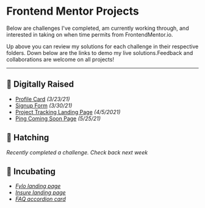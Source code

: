 # Frontend Mentor Projects
Below are challenges I've completed, am currently working through, and interested in taking on when time permits from FrontendMentor.io. 

Up above you can review my solutions for each challenge in their respective folders. Down below are the links to demo my live solutions.Feedback and collaborations are welcome on all projects!

---

## 🐔 Digitally Raised
- [Profile Card](https://shegeeks.github.io/Frontend-Mentor-Projects/Profile%20Card/) *(3/23/21)*
- [Signup Form](https://shegeeks.github.io/Frontend-Mentor-Projects/Signup%20Form/) *(3/30/21)*
- [Project Tracking Landing Page](https://shegeeks.github.io/Frontend-Mentor-Projects/project-tracking-component/) *(4/5/2021)*
- [Ping Coming Soon Page](https://shegeeks.github.io/Frontend-Mentor-Projects/ping-coming-soon-page) *(5/25/21)*


## 🐣 Hatching
*Recently completed a challenge. Check back next week*

## 🥚 Incubating
- *[Fylo landing page](https://www.frontendmentor.io/challenges/fylo-landing-page-with-two-column-layout-5ca5ef041e82137ec91a50f5)*
- *[Insure landing page](https://www.frontendmentor.io/challenges/insure-landing-page-uTU68JV8)*
- *[FAQ accordion card](https://www.frontendmentor.io/challenges/faq-accordion-card-XlyjD0Oam)*